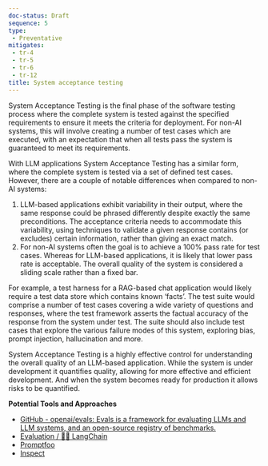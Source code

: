 ```yaml
---
doc-status: Draft
sequence: 5
type:
 - Preventative
mitigates:
 - tr-4
 - tr-5
 - tr-6
 - tr-12
title: System acceptance testing
---
```


System Acceptance Testing is the final phase of the software testing process where the complete system is tested against the specified requirements to ensure it meets the criteria for deployment. For non-AI systems, this will involve creating a number of test cases which are executed, with an expectation that when all tests pass the system is guaranteed to meet its requirements. 

With LLM applications System Acceptance Testing has a similar form, where the complete system is tested via a set of defined test cases. However, there are a couple of notable differences when compared to non-AI systems:

1. LLM-based applications exhibit variability in their output, where the same response could be phrased differently despite exactly the same preconditions. The acceptance criteria needs to accommodate this variability, using techniques to validate a given response contains (or excludes) certain information, rather than giving an exact match.
2. For non-AI systems often the goal is to achieve a 100% pass rate for test cases. Whereas for LLM-based applications, it is likely that lower pass rate is acceptable. The overall quality of the system is considered a sliding scale rather than a fixed bar.

For example, a test harness for a RAG-based chat application would likely require a test data store which contains known ‘facts’. The test suite would comprise a number of test cases covering a wide variety of questions and responses, where the test framework asserts the factual accuracy of the response from the system under test. The suite should also include test cases that explore the various failure modes of this system, exploring bias, prompt injection, hallucination and more.

System Acceptance Testing is a highly effective control for understanding the overall quality of an LLM-based application. While the system is under development it quantifies quality, allowing for more effective and efficient development. And when the system becomes ready for production it allows risks to be quantified.

**Potential Tools and Approaches**

* [GitHub - openai/evals: Evals is a framework for evaluating LLMs and LLM systems, and an open-source registry of benchmarks.](https://github.com/openai/evals)
* [Evaluation / 🦜️🔗 LangChain](https://python.langchain.com/v0.1/docs/guides/productionization/evaluation/)
* [Promptfoo](https://www.promptfoo.dev/)
* [Inspect](https://inspect.ai-safety-institute.org.uk/) 